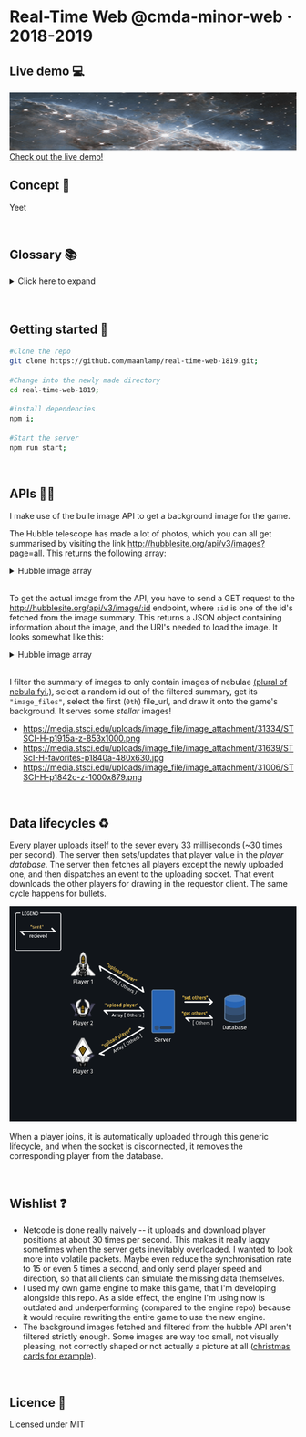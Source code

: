 # Real-Time Web @cmda-minor-web · 2018-2019

## Live demo 💻
![An animated image showing players competing against eachother.](demo.gif)
[Check out the live demo!](https://bittheory.herokuapp.com)

## Concept 💭
Yeet

<br/>

## Glossary 📚
<details>
  <summary>Click here to expand</summary>

- [Real-Time Web @cmda-minor-web · 2018-2019](#real-time-web-cmda-minor-web--2018-2019)
	- [Live demo 💻](#live-demo-%F0%9F%92%BB)
	- [Concept 💭](#concept-%F0%9F%92%AD)
	- [Glossary 📚](#glossary-%F0%9F%93%9A)
	- [Getting started 🏁](#getting-started-%F0%9F%8F%81)
	- [APIs 🐒🐒](#apis-%F0%9F%90%92%F0%9F%90%92)
	- [Data lifecycles ♻️](#data-lifecycles-%E2%99%BB%EF%B8%8F)
	- [Wishlist ❓](#wishlist-%E2%9D%93)
	- [Licence 📜](#licence-%F0%9F%93%9C)
</details>
<br/>
<br/>

## Getting started 🏁
```sh
#Clone the repo
git clone https://github.com/maanlamp/real-time-web-1819.git;

#Change into the newly made directory
cd real-time-web-1819;

#install dependencies
npm i;

#Start the server
npm run start;
```
<!-- ...but how does one use this project? What are its features 🤔 -->
<br/>

## APIs 🐒🐒
I make use of the bulle image API to get a background image for the game.

The Hubble telescope has made a lot of photos, which you can all get summarised by visiting the link http://hubblesite.org/api/v3/images?page=all.
This returns the following array:
<details>
  <summary>Hubble image array</summary>

```json
[
  {
    "id": 4490,
    "name": "Large Magellanic Cloud (DSS View) with Star Cluster Overlay (Hubble)",
    "news_name": "a",
    "collection": "news"
  },
  {
    "id": 4489,
    "name": "Three Steps to the Hubble Constant",
    "news_name": "b",
    "collection": "news"
  },
  {
    "id": 4491,
    "name": "Compass Image of Large Magellanic Cloud",
    "news_name": "c",
    "collection": "news"
  },
  ...
]
```
</details>
<br/>

To get the actual image from the API, you have to send a GET request to the http://hubblesite.org/api/v3/image/:id endpoint, where `:id` is one of the id's fetched from the image summary. This returns a JSON object containing information about the image, and the URI's needed to load the image. It looks somewhat like this:
<details>
  <summary>Hubble image array</summary>

```json
{
  "name": "Southern Crab Nebula",
  "description": ...,
  "credits": ...,
  "news_name": "a",
  "mission": "hubble",
  "collection": "news",
  "image_files": [
    {
      "file_url": "https://media.stsci.edu/uploads/image_file/image_attachment/31334/STSCI-H-p1915a-z-853x1000.png",
      "file_size": 1451341,
      "width": 853,
      "height": 1000
    },
    ...
  ]
}
```
</details>
<br/>

I filter the summary of images to only contain images of nebulae [(plural of nebula fyi.)](https://en.wikipedia.org/wiki/Nebula), select a random id out of the filtered summary, get its `"image_files"`, select the first (`0th`) file_url, and draw it onto the game's background. It serves some _stellar_ images!
- https://media.stsci.edu/uploads/image_file/image_attachment/31334/STSCI-H-p1915a-z-853x1000.png
- https://media.stsci.edu/uploads/image_file/image_attachment/31639/STScI-H-favorites-p1840a-480x630.jpg
- https://media.stsci.edu/uploads/image_file/image_attachment/31006/STSCI-H-p1842c-z-1000x879.png

<br/>

## Data lifecycles ♻️
Every player uploads itself to the sever every 33 milliseconds (~30 times per second). The server then sets/updates that player value in the _player database_. The server then fetches all players except the newly uploaded one, and then dispatches an event to the uploading socket. That event downloads the other players for drawing in the requestor client. The same cycle happens for bullets.

![Visualisation of the data lifecycle within the game.](datalife.png)

When a player joins, it is automatically uploaded through this generic lifecycle, and when the socket is disconnected, it removes the corresponding player from the database.

<br/>

## Wishlist ❓
- Netcode is done really naively -- it uploads and download player positions at about 30 times per second. This makes it really laggy sometimes when the server gets inevitably overloaded. I wanted to look more into volatile packets. Maybe even reduce the synchronisation rate to 15 or even 5 times a second, and only send player speed and direction, so that all clients can simulate the missing data themselves.
- I used my own game engine to make this game, that I'm developing alongside this repo. As a side effect, the engine I'm using now is outdated and underperforming (compared to the engine repo) because it would require rewriting the entire game to use the new engine.
- The background images fetched and filtered from the hubble API aren't filtered strictly enough. Some images are way too small, not visually pleasing, not correctly shaped or not actually a picture at all ([christmas cards for example](https://media.stsci.edu/uploads/image_file/image_attachment/31109/STSCI-HST-holiday039-pr1821-4x6.png)).

<br/>

## Licence 📜
Licensed under MIT
